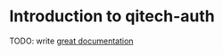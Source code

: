 # Introduction to qitech-auth

TODO: write [great documentation](http://jacobian.org/writing/what-to-write/)
